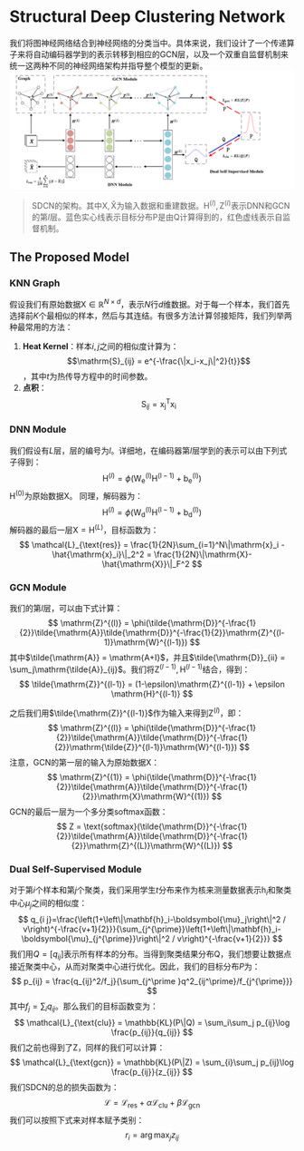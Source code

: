 # Structural Deep Clustering Network

我们将图神经网络结合到神经网络的分类当中。具体来说，我们设计了一个传递算子来将自动编码器学到的表示转移到相应的GCN层，以及一个双重自监督机制来统一这两种不同的神经网络架构并指导整个模型的更新。
![](2.png)
> SDCN的架构。其中$\mathrm{X,\hat{X}}$为输入数据和重建数据。$\mathrm{H}^{(l)},\mathrm{Z}^{(l)}$表示DNN和GCN的第$l$层。蓝色实心线表示目标分布$\mathrm{P}$是由$\mathrm{Q}$计算得到的，红色虚线表示自监督机制。

## The Proposed Model
### KNN Graph
假设我们有原始数据$\mathrm{X}\in \mathbb{R}^{N\times d}$，表示$N$行$d$维数据。对于每一个样本，我们首先选择前$K$个最相似的样本，然后与其连结。有很多方法计算邻接矩阵，我们列举两种最常用的方法：
1. **Heat Kernel**：样本$i,j$之间的相似度计算为：$$\mathrm{S}_{ij} = e^{-\frac{\|x_i-x_j\|^2}{t}}$$，其中$t$为热传导方程中的时间参数。
2. **点积**：$$\mathrm{S}_{ij} = \mathrm{x_j^T x_i}$$
### DNN Module
我们假设有$L$层，层的编号为$l$。详细地，在编码器第$l$层学到的表示可以由下列式子得到：
$$
\mathrm{H}^{(l)} = \phi\left(\mathrm{W_e^{(l)}H^{(l-1)}+b_e^{{(l)}}}\right)
$$
$\mathrm{H}^{(0)}$为原始数据$\mathrm{X}$。
同理，解码器为：
$$
\mathrm{H}^{(l)} = \phi\left(\mathrm{W_d^{(l)}H^{(l-1)}+b_d^{{(l)}}}\right)
$$
解码器的最后一层$\mathrm{X = H}^{(L)}$，目标函数为：
$$
\mathcal{L}_{\text{res}} = \frac{1}{2N}\sum_{i=1}^N\|\mathrm{x}_i - \hat{\mathrm{x}_i}\|_2^2 = \frac{1}{2N}\|\mathrm{X}-\hat{\mathrm{X}}\|_F^2
$$
### GCN Module
我们的第$l$层，可以由下式计算：
$$
\mathrm{Z}^{(l)} = \phi(\tilde{\mathrm{D}}^{-\frac{1}{2}}\tilde{\mathrm{A}}\tilde{\mathrm{D}}^{-\frac{1}{2}}\mathrm{Z}^{(l-1)}\mathrm{W}^{(l-1)})
$$
其中$\tilde{\mathrm{A}} = \mathrm{A+I}$，并且$\tilde{\mathrm{D}}_{ii} = \sum_j\mathrm{\tilde{A}}_{ij}$。我们将$\mathrm{Z}^{(l-1)},\mathrm{H}^{(l-1)}$结合，得到：
$$
\tilde{\mathrm{Z}}^{(l-1)} = (1-\epsilon)\mathrm{Z}^{(l-1)} + \epsilon \mathrm{H}^{(l-1)}
$$

之后我们用$\tilde{\mathrm{Z}}^{(l-1)}$作为输入来得到$\mathrm{Z}^{(l)}$，即：
$$
\mathrm{Z}^{(l)} = \phi(\tilde{\mathrm{D}}^{-\frac{1}{2}}\tilde{\mathrm{A}}\tilde{\mathrm{D}}^{-\frac{1}{2}}\mathrm{\tilde{Z}}^{(l-1)}\mathrm{W}^{(l-1)})
$$
注意，GCN的第一层的输入为原始数据$\mathrm{X}$：
$$
\mathrm{Z}^{(1)} = \phi(\tilde{\mathrm{D}}^{-\frac{1}{2}}\tilde{\mathrm{A}}\tilde{\mathrm{D}}^{-\frac{1}{2}}\mathrm{X}\mathrm{W}^{(1)})
$$
GCN的最后一层为一个多分类softmax函数：
$$
Z = \text{softmax}(\tilde{\mathrm{D}}^{-\frac{1}{2}}\tilde{\mathrm{A}}\tilde{\mathrm{D}}^{-\frac{1}{2}}\mathrm{Z}^{(L)}\mathrm{W}^{(L)})
$$
### Dual Self-Supervised Module
对于第$i$个样本和第$j$个聚类，我们采用学生$t$分布来作为核来测量数据表示$\mathrm{h}_i$和聚类中心$\mu_j$之间的相似度：
$$
q_{i j}=\frac{\left(1+\left\|\mathbf{h}_i-\boldsymbol{\mu}_j\right\|^2 / v\right)^{-\frac{v+1}{2}}}{\sum_{j^{\prime}}\left(1+\left\|\mathbf{h}_i-\boldsymbol{\mu}_{j^{\prime}}\right\|^2 / v\right)^{-\frac{v+1}{2}}}
$$
我们用$Q = [q_{ij}]$表示所有样本的分布。当得到聚类结果分布$\mathrm{Q}$，我们想要让数据点接近聚类中心，从而对聚类中心进行优化。因此，我们的目标分布$P$为：
$$
p_{ij} = \frac{q_{ij}^2/f_j}{\sum_{j^\prime }q^2_{ij^\prime}/f_{j^{\prime}}}
$$
其中$f_j = \sum_i q_{ij}$。那么我们的目标函数变为：
$$
\mathcal{L}_{\text{clu}} = \mathbb{KL}(P\|Q) = \sum_i\sum_j p_{ij}\log \frac{p_{ij}}{q_{ij}}
$$
我们之前也得到了$\mathrm{Z}$，同样的我们可以计算：
$$
\mathcal{L}_{\text{gcn}} = \mathbb{KL}(P\|Z) = \sum_{i}\sum_j p_{ij}\log \frac{p_{ij}}{z_{ij}}
$$
我们SDCN的总的损失函数为：
$$
\mathcal{L} = \mathcal{L}_{\text{res}} + \alpha\mathcal{L}_{\text{clu}} + \beta\mathcal{L}_{\text{gcn}}
$$
我们可以按照下式来对样本赋予类别：
$$
r_i = \arg\max_j z_{ij}
$$


